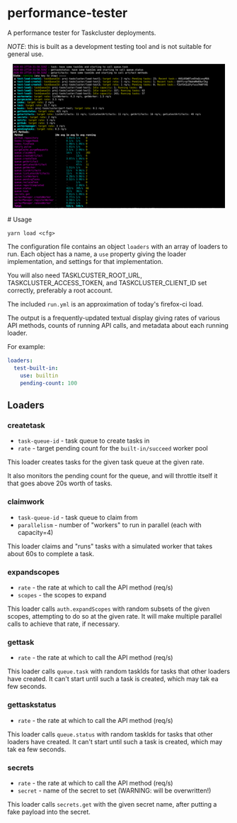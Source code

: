 # performance-tester

A performance tester for Taskcluster deployments.

*NOTE*: this is built as a development testing tool and is not suitable for general use.

<p align="center">
  <img alt="example run" src="screenshot.png" width="480px">
</p>
# Usage

```
yarn load <cfg>
```

The configuration file contains an object `loaders` with an array of loaders to
run.  Each object has a name, a `use` property giving the loader
implementation, and settings for that implementation.

You will also need TASKLCUSTER_ROOT_URL, TASKCLUSTER_ACCESS_TOKEN, and
TASKCLUSTER_CLIENT_ID set correctly, preferably a root account.

The included `run.yml` is an approximation of today's firefox-ci load.

The output is a frequently-updated textual display giving rates of various API
methods, counts of running API calls, and metadata about each running loader.

For example:

```yaml
loaders:
  test-built-in:
    use: builtin
    pending-count: 100
```

## Loaders

### createtask

* `task-queue-id` - task queue to create tasks in
* `rate` - target pending count for the `built-in/succeed` worker pool

This loader creates tasks for the given task queue at the given rate.

It also monitors the pending count for the queue, and will throttle itself it
that goes above 20s worth of tasks.

### claimwork

* `task-queue-id` - task queue to claim from
* `parallelism` - number of "workers" to run in parallel (each with capacity=4)

This loader claims and "runs" tasks with a simulated worker that takes about
60s to complete a task.

### expandscopes

* `rate` - the rate at which to call the API method (req/s)
* `scopes` - the scopes to expand

This loader calls `auth.expandScopes` with random subsets of the given scopes,
attempting to do so at the given rate.  It will make multiple parallel calls to
achieve that rate, if necessary.

### gettask

* `rate` - the rate at which to call the API method (req/s)

This loader calls `queue.task` with random taskIds for tasks that other loaders
have created.  It can't start until such a task is created, which may tak ea
few seconds.

### gettaskstatus

* `rate` - the rate at which to call the API method (req/s)

This loader calls `queue.status` with random taskIds for tasks that other loaders
have created.  It can't start until such a task is created, which may tak ea
few seconds.

### secrets

* `rate` - the rate at which to call the API method (req/s)
* `secret` - name of the secret to set (WARNING: will be overwritten!)

This loader calls `secrets.get` with the given secret name, after putting a
fake payload into the secret.
